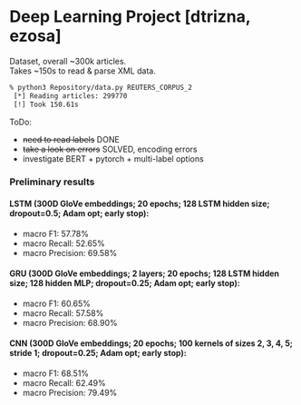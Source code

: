 # Deep Learning Project [dtrizna, ezosa]

Dataset, overall ~300k articles.  
Takes ~150s to read & parse XML data.

```bash
% python3 Repository/data.py REUTERS_CORPUS_2
 [*] Reading articles: 299770
 [!] Took 150.61s
```

ToDo:

- ~~need to read labels~~ DONE
- ~~take a look on errors~~ SOLVED, encoding errors
- investigate BERT + pytorch + multi-label options

### Preliminary results 

#### LSTM (300D GloVe embeddings; 20 epochs; 128 LSTM hidden size; dropout=0.5; Adam opt; early stop):
 - macro F1: 57.78%
 - macro Recall: 52.65%
 - macro Precision: 69.58%

#### GRU (300D GloVe embeddings; 2 layers; 20 epochs; 128 LSTM hidden size; 128 hidden MLP; dropout=0.25; Adam opt; early stop):
 - macro F1: 60.65%
 - macro Recall: 57.58%
 - macro Precision: 68.90%

#### CNN (300D GloVe embeddings; 20 epochs; 100 kernels of sizes 2, 3, 4, 5; stride 1; dropout=0.25; Adam opt; early stop):
 - macro F1: 68.51%
 - macro Recall: 62.49%
 - macro Precision: 79.49%

